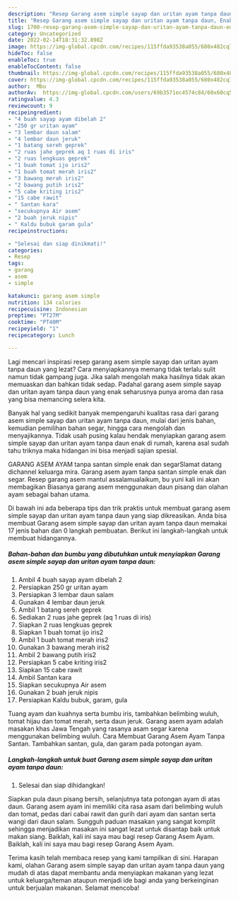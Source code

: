 ```yaml
---
description: "Resep Garang asem simple sayap dan uritan ayam tanpa daun, Enak"
title: "Resep Garang asem simple sayap dan uritan ayam tanpa daun, Enak"
slug: 1700-resep-garang-asem-simple-sayap-dan-uritan-ayam-tanpa-daun-enak
category: Uncategorized
date: 2022-02-14T18:31:32.898Z
image: https://img-global.cpcdn.com/recipes/115ffda93538a055/680x482cq70/garang-asem-simple-sayap-dan-uritan-ayam-tanpa-daun-foto-resep-utama.jpg
hideToc: false
enableToc: true
enableTocContent: false
thumbnail: https://img-global.cpcdn.com/recipes/115ffda93538a055/680x482cq70/garang-asem-simple-sayap-dan-uritan-ayam-tanpa-daun-foto-resep-utama.jpg
cover: https://img-global.cpcdn.com/recipes/115ffda93538a055/680x482cq70/garang-asem-simple-sayap-dan-uritan-ayam-tanpa-daun-foto-resep-utama.jpg
author:  Mbu
authorAv:  https://img-global.cpcdn.com/users/69b3571ec4574c84/60x60cq50/avatar.jpg
ratingvalue: 4.3
reviewcount: 9
recipeingredient:
- "4 buah sayap ayam dibelah 2"
- "250 gr uritan ayam"
- "3 lembar daun salam"
- "4 lembar daun jeruk"
- "1 batang sereh geprek"
- "2 ruas jahe geprek aq 1 ruas di iris"
- "2 ruas lengkuas geprek"
- "1 buah tomat ijo iris2"
- "1 buah tomat merah iris2"
- "3 bawang merah iris2"
- "2 bawang putih iris2"
- "5 cabe kriting iris2"
- "15 cabe rawit"
- " Santan kara"
- "secukupnya Air asem"
- "2 buah jeruk nipis"
- " Kaldu bubuk garam gula"
recipeinstructions:

- "Selesai dan siap dinikmati!"
categories:
- Resep
tags:
- garang
- asem
- simple

katakunci: garang asem simple 
nutrition: 134 calories
recipecuisine: Indonesian
preptime: "PT27M"
cooktime: "PT40M"
recipeyield: "1"
recipecategory: Lunch

---
```



Lagi mencari inspirasi resep garang asem simple sayap dan uritan ayam tanpa daun yang lezat? Cara menyiapkannya memang tidak terlalu sulit namun tidak gampang juga. Jika salah mengolah maka hasilnya tidak akan memuaskan dan bahkan tidak sedap. Padahal garang asem simple sayap dan uritan ayam tanpa daun yang enak seharusnya punya aroma dan rasa yang bisa memancing selera kita.


Banyak hal yang sedikit banyak mempengaruhi kualitas rasa dari garang asem simple sayap dan uritan ayam tanpa daun, mulai dari jenis bahan, kemudian pemilihan bahan segar, hingga cara mengolah dan menyajikannya. Tidak usah pusing kalau hendak menyiapkan garang asem simple sayap dan uritan ayam tanpa daun enak di rumah, karena asal sudah tahu triknya maka hidangan ini bisa menjadi sajian spesial.

GARANG ASEM AYAM tanpa santan simple enak dan segarSlamat datang dichannel keluarga mira. Garang asem ayam tanpa santan simple enak dan segar. Resep garang asem mantul assalamualaikum, bu yuni kali ini akan membagikan Biasanya garang asem menggunakan daun pisang dan olahan ayam sebagai bahan utama.


Di bawah ini ada beberapa tips dan trik praktis untuk membuat garang asem simple sayap dan uritan ayam tanpa daun yang siap dikreasikan. Anda bisa membuat Garang asem simple sayap dan uritan ayam tanpa daun memakai 17 jenis bahan dan 0 langkah pembuatan. Berikut ini langkah-langkah untuk membuat hidangannya.

<!--inarticleads1-->

##### Bahan-bahan dan bumbu yang dibutuhkan untuk menyiapkan Garang asem simple sayap dan uritan ayam tanpa daun:

1. Ambil 4 buah sayap ayam dibelah 2
1. Persiapkan 250 gr uritan ayam
1. Persiapkan 3 lembar daun salam
1. Gunakan 4 lembar daun jeruk
1. Ambil 1 batang sereh geprek
1. Sediakan 2 ruas jahe geprek (aq 1 ruas di iris)
1. Siapkan 2 ruas lengkuas geprek
1. Siapkan 1 buah tomat ijo iris2
1. Ambil 1 buah tomat merah iris2
1. Gunakan 3 bawang merah iris2
1. Ambil 2 bawang putih iris2
1. Persiapkan 5 cabe kriting iris2
1. Siapkan 15 cabe rawit
1. Ambil  Santan kara
1. Siapkan secukupnya Air asem
1. Gunakan 2 buah jeruk nipis
1. Persiapkan  Kaldu bubuk, garam, gula


Tuang ayam dan kuahnya serta bumbu iris, tambahkan belimbing wuluh, tomat hijau dan tomat merah, serta daun jeruk. Garang asem ayam adalah masakan khas Jawa Tengah yang rasanya asam segar karena menggunakan belimbing wuluh. Cara Membuat Garang Asem Ayam Tanpa Santan. Tambahkan santan, gula, dan garam pada potongan ayam. 

<!--inarticleads2-->

##### Langkah-langkah untuk buat Garang asem simple sayap dan uritan ayam tanpa daun:


1. Selesai dan siap dihidangkan!

Siapkan pula daun pisang bersih, selanjutnya tata potongan ayam di atas daun. Garang asem ayam ini memiliki cita rasa asam dari belimbing wuluh dan tomat, pedas dari cabai rawit dan gurih dari ayam dan santan serta wangi dari daun salam. Sungguh paduan masakan yang sangat komplit sehingga menjadikan masakan ini sangat lezat untuk disantap baik untuk makan siang. Baiklah, kali ini saya mau bagi resep Garang Asem Ayam. Baiklah, kali ini saya mau bagi resep Garang Asem Ayam. 

Terima kasih telah membaca resep yang kami tampilkan di sini. Harapan kami, olahan Garang asem simple sayap dan uritan ayam tanpa daun yang mudah di atas dapat membantu anda menyiapkan makanan yang lezat untuk keluarga/teman ataupun menjadi ide bagi anda yang berkeinginan untuk berjualan makanan. Selamat mencoba!
